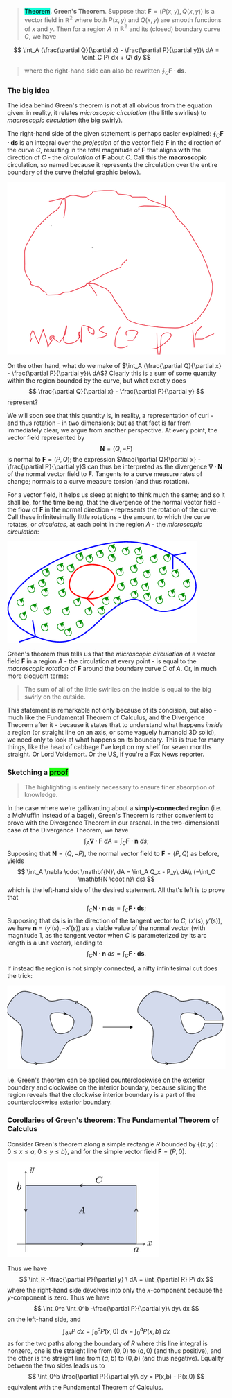 
> <span style="background-color: #12ffd7; color: black;">Theorem</span>. **Green's Theorem**. Suppose that $\mathbf{F} = (P(x,y),Q(x,y))$ is a vector field in $\mathbb{R^2}$ where both $P(x,y)$ and $Q(x,y)$ are smooth functions of $x$ and $y$. Then for a region $A$ in $\mathbb{R^2}$ and its (closed) boundary curve $C$, we have

$$
\int_A (\frac{\partial Q}{\partial x} - \frac{\partial P}{\partial y})\ dA = \oint_C P\ dx + Q\ dy
$$
> where the right-hand side can also be rewritten $\oint_C \mathbf{F\cdot ds}.$

### The big idea

The idea behind Green's theorem is not at all obvious from the equation given: in reality, it relates *microscopic circulation* (the little swirlies) to *macroscopic circulation* (the big swirly).

The right-hand side of the given statement is perhaps easier explained: $\oint_C \mathbf{F \cdot ds}$ is an integral over the *projection* of the vector field $\mathbf{F}$ in the direction of the curve $C$, resulting in the total magnitude of $\mathbf{F}$ that aligns with the direction of $C$ - the *circulation* of $\mathbf{F}$ about $C$. Call this the **macroscopic** circulation, so named because it represents the circulation over the entire boundary of the curve (helpful graphic below).

![alt text](./assets/images/image-36.png)

On the other hand, what do we make of $\int_A (\frac{\partial Q}{\partial x} - \frac{\partial P}{\partial y})\ dA$? Clearly this is a sum of some quantity within the region bounded by the curve, but what exactly does 
$$
\frac{\partial Q}{\partial x} - \frac{\partial P}{\partial y}
$$
represent?

We will soon see that this quantity is, in reality, a representation of curl - and thus rotation - in two dimensions; but as that fact is far from immediately clear, we argue from another perspective. At every point, the vector field represented by 
$$
\mathbf{N} = (Q, -P) 
$$
is normal to $\mathbf{F} = (P,Q)$; the expression $\frac{\partial Q}{\partial x} - \frac{\partial P}{\partial y}$ can thus be interpreted as the divergence $\nabla \cdot \mathbf{N}$ of the normal vector field to $\mathbf{F}$. Tangents to a curve measure rates of change; normals to a curve measure torsion (and thus rotation). 

For a vector field, it helps us sleep at night to think much the same; and so it shall be, for the time being, that the divergence of the normal vector field - the flow of $\mathbf{F}$ in the normal direction - represents the rotation of the curve. Call these infinitesimally little rotations - the amount to which the curve rotates, or *circulates*, at each point in the region $A$ - the *microscopic circulation*:

![alt text](./assets/images/image-38.png) 

Green's theorem thus tells us that the *microscopic circulation* of a vector field $\mathbf{F}$ in a region $A$ - the circulation at every point - is equal to the *macroscopic rotation* of $\mathbf{F}$ around the boundary curve $C$ of $A$. Or, in much more eloquent terms:

> The sum of all of the little swirlies on the inside is equal to the big swirly on the outside.

This statement is remarkable not only because of its concision, but also - much like the Fundamental Theorem of Calculus, and the Divergence Theorem after it - because it states that to understand what happens *inside* a region (or straight line on an axis, or some vaguely humanoid 3D solid), we need only to look at what happens on its boundary. This is true for many things, like the head of cabbage I've kept on my shelf for seven months straight. Or Lord Voldemort. Or the US, if you're a Fox News reporter. 

### Sketching a <span style="background-color: #1eff12; color: black;">proof</span>

> The highlighting is entirely necessary to ensure finer absorption of knowledge.

In the case where we're gallivanting about a **simply-connected region** (i.e. a McMuffin instead of a bagel), Green's Theorem is rather convenient to prove with the Divergence Theorem in our arsenal. In the two-dimensional case of the Divergence Theorem, we have
$$
\int_A \mathbf{\nabla \cdot F}\ dA = \int_C \mathbf{F \cdot n}\ ds;
$$
Supposing that $\mathbf{N} = (Q, -P)$, the normal vector field to $\mathbf{F} = (P,Q)$ as before, yields
$$
\int_A \nabla \cdot \mathbf{N}\ dA = \int_A Q_x - P_y\ dA\\ (=\int_C \mathbf{N \cdot n}\ ds)
$$
which is the left-hand side of the desired statement. All that's left is to prove that 
$$
\int_C \mathbf{N\cdot n}\ ds = \int_C \mathbf{F\cdot ds};
$$
Supposing that $\mathbf{ds}$ is in the direction of the tangent vector to $C$, $(x'(s), y'(s))$, we have $\mathbf{n} = (y'(s), -x'(s))$ as a viable value of the normal vector (with magnitude $1$, as the tangent vector when $C$ is parameterized by its arc length is a unit vector), leading to 
$$
\int_C \mathbf{N\cdot n}\ ds = \int_C \mathbf{F\cdot ds}.
$$

If instead the region is not simply connected, a nifty infinitesimal cut does the trick:

![alt text](./assets/images/image-40.png)

i.e. Green's theorem can be applied counterclockwise on the exterior boundary and clockwise on the interior boundary, because slicing the region reveals that the clockwise interior boundary is a part of the counterclockwise exterior boundary.

### Corollaries of Green's theorem: The Fundamental Theorem of Calculus

Consider Green's theorem along a simple rectangle $R$ bounded by $\{(x,y): 0 \leq x \leq a,\ 0 \leq y \leq b\}$, and for the simple vector field $\mathbf{F} = (P, 0)$. 

![alt text](./assets/images/image-39.png)

Thus we have 
$$
\int_R -\frac{\partial P}{\partial y} \ dA = \int_{\partial R} P\ dx
$$
where the right-hand side devolves into only the $x$-component because the $y$-component is zero. Thus we have
$$
\int_0^a \int_0^b -\frac{\partial P}{\partial y}\ dy\ dx
$$
on the left-hand side, and
$$
\int_{\partial R}P\ dx = \int_0^a P(x,0)\ dx - \int_0^a P(x,b)\ dx
$$
as for the two paths along the boundary of $R$ where this line integral is nonzero, one is the straight line from $(0,0)$ to $(a,0)$ (and thus positive), and the other is the straight line from $(a,b)$ to $(0,b)$ (and thus negative). Equality between the two sides leads us to
$$
\int_0^b \frac{\partial P}{\partial y}\ dy = P(x,b) - P(x,0)
$$
equivalent with the Fundamental Theorem of Calculus.


